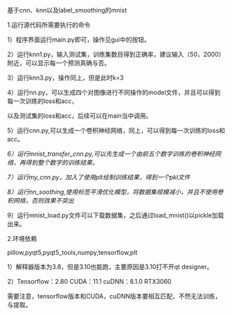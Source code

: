 基于cnn、knn以及label_smoothing的mnist

1.运行源代码所需要执行的命令

1）程序界面运行main.py即可，操作见gui中的按钮。

2）运行knn1.py，输入测试集，训练集数目得到正确率，建议输入（50，2000）附近，可以显示每一个预测真确与否。

3）运行knn3.py，操作同上，但是此时k=3

4）运行nn.py，可以生成四个对图像进行不同操作的model文件，并且可以得到每一次训练的loss和acc，

以及测试集的loss和acc，后续可以在main当中调用。

5）运行cnn.py,可以生成一个卷积神经网络，同上，可以得到每一次训练的loss和acc。

*6）运行mnist_transfer_cnn.py,可以先生成一个由前五个数字训练的卷积神经网络，再得到整个数字的训练结果。*

*7）运行my_cnn.py，加入了使用plt绘制训练结果，得到一个pkl文件*

*8）运行nn_soothing,使用标签平滑优化模型，将数据集规模减小，并且不使用卷积网络，否则效果不突出*

9）运行mnist_load.py文件可以下载数据集，之后通过load_mnist()以pickle加载出来。

2.环境依赖

pillow,pyqt5,pyqt5_tools,numpy,tensorflow,plt

1）解释器版本为3.8，但是3.10也能跑，主要原因是3.10打不开qt designer。

2）Tensorflow：2.80 CUDA：11.1 cuDNN：8.1.0 RTX3060

需要注意，tensorflow版本和CUDA，cuDNN版本要相互匹配，不然无法训练，与提取。
